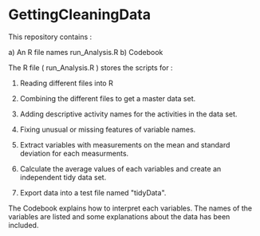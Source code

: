 GettingCleaningData
===================
This repository contains :

a) An R file names run_Analysis.R
b) Codebook



The R file ( run_Analysis.R ) stores the scripts for :

1) Reading different files into R

2) Combining the different files to get a master data set.

3) Adding descriptive activity names for the activities in the data set.

4) Fixing unusual or missing features of variable names.

5) Extract variables with measurements on the mean and standard deviation for each measurments.

6) Calculate the average values of each variables and create an independent tidy data set.

7) Export data into a test file named "tidyData".



The Codebook explains how to interpret each variables. The names of the variables are listed
and some explanations about the data has been included.
